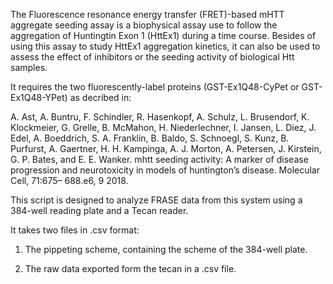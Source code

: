 The Fluorescence resonance energy transfer (FRET)-based mHTT aggregate seeding assay is a biophysical assay use to follow the aggregation of Huntingtin Exon 1 (HttEx1) during a time course. Besides of using this assay to study HttEx1 aggregation kinetics, it can also be used to assess the effect of inhibitors or the seeding activity of biological Htt samples.

It requires the two fluorescently-label proteins (GST-Ex1Q48-CyPet or GST-Ex1Q48-YPet) as decribed in:

A. Ast, A. Buntru, F. Schindler, R. Hasenkopf, A. Schulz, L. Brusendorf, K. Klockmeier, G. Grelle, B. McMahon, H. Niederlechner, I. Jansen, L. Diez, J. Edel, A. Boeddrich, S. A. Franklin, B. Baldo, S. Schnoegl, S. Kunz, B. Purfurst, A. Gaertner, H. H. Kampinga, A. J. Morton, A. Petersen, J. Kirstein, G. P. Bates, and E. E. Wanker. mhtt seeding activity: A marker of disease progression and neurotoxicity in models of huntington’s disease. Molecular Cell, 71:675– 688.e6, 9 2018.

This script is designed to analyze FRASE data from this system using a 384-well reading plate and a Tecan reader.

It takes two files in .csv format:

1) The pippeting scheme, containing the scheme of the 384-well plate.

2) The raw data exported form the tecan in a .csv file.
